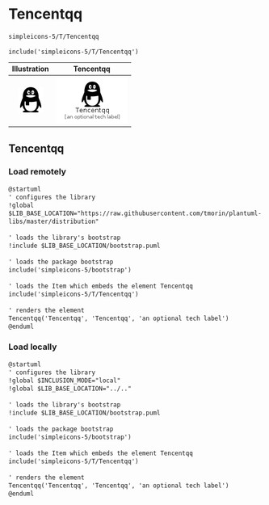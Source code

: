 # Tencentqq


```text
simpleicons-5/T/Tencentqq
```

```text
include('simpleicons-5/T/Tencentqq')
```



| Illustration | Tencentqq |
| :---: | :---: |
| ![illustration for Illustration](../../simpleicons-5/T/Tencentqq.png) | ![illustration for Tencentqq](../../simpleicons-5/T/Tencentqq.Local.png) |




## Tencentqq

### Load remotely
```plantuml
@startuml
' configures the library
!global $LIB_BASE_LOCATION="https://raw.githubusercontent.com/tmorin/plantuml-libs/master/distribution"

' loads the library's bootstrap
!include $LIB_BASE_LOCATION/bootstrap.puml

' loads the package bootstrap
include('simpleicons-5/bootstrap')

' loads the Item which embeds the element Tencentqq
include('simpleicons-5/T/Tencentqq')

' renders the element
Tencentqq('Tencentqq', 'Tencentqq', 'an optional tech label')
@enduml
```

### Load locally
```plantuml
@startuml
' configures the library
!global $INCLUSION_MODE="local"
!global $LIB_BASE_LOCATION="../.."

' loads the library's bootstrap
!include $LIB_BASE_LOCATION/bootstrap.puml

' loads the package bootstrap
include('simpleicons-5/bootstrap')

' loads the Item which embeds the element Tencentqq
include('simpleicons-5/T/Tencentqq')

' renders the element
Tencentqq('Tencentqq', 'Tencentqq', 'an optional tech label')
@enduml
```

